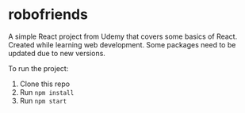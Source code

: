 # robofriends
A simple React project from Udemy that covers some basics of React. Created while learning web development. Some packages need to be updated due to new versions.

To run the project:

1. Clone this repo
2. Run `npm install`
3. Run `npm start`
